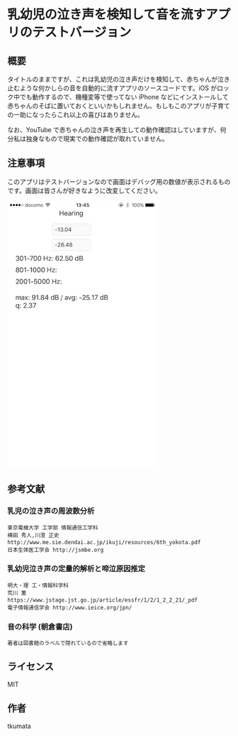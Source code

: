 # 乳幼児の泣き声を検知して音を流すアプリのテストバージョン

## 概要
タイトルのままですが、これは乳幼児の泣き声だけを検知して、赤ちゃんが泣き止むような何かしらの音を自動的に流すアプリのソースコードです。iOS がロック中でも動作するので、機種変等で使ってない iPhone などにインストールして赤ちゃんのそばに置いておくといいかもしれません。もしもこのアプリが子育ての一助になったらこれ以上の喜びはありません。

なお、YouTube で赤ちゃんの泣き声を再生しての動作確認はしていますが、何分私は独身なもので現実での動作確認が取れていません。

## 注意事項
このアプリはテストバージョンなので画面はデバッグ用の数値が表示されるものです。画面は皆さんが好きなように改変してください。

![画面](images/IMG_0046.png)

## 参考文献
### 乳児の泣き声の周波数分析
    東京電機大学 工学部 情報通信工学科
    横田 秀人,川澄 正史
    http://www.me.sie.dendai.ac.jp/ikuji/resources/6th_yokota.pdf
    日本生体医工学会 http://jsmbe.org

### 乳幼児泣き声の定量的解析と啼泣原因推定
    明大・理 工・情報科学科
    荒川 薫
    https://www.jstage.jst.go.jp/article/essfr/1/2/1_2_2_21/_pdf
    電子情報通信学会 http://www.ieice.org/jpn/

### 音の科学 (朝倉書店)
    著者は図書館のラベルで隠れているので省略します

## ライセンス
MIT

## 作者
tkumata
